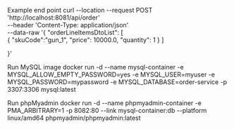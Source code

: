 Example end point
curl --location --request POST 'http://localhost:8081/api/order' \
--header 'Content-Type: application/json' \
--data-raw '{
"orderLineItemsDtoList": [   
{
"skuCode":"gun_1",
"price": 10000.0,
"quantity": 1
}
]

}'

Run MySQL image
docker run -d --name mysql-container -e MYSQL_ALLOW_EMPTY_PASSWORD=yes -e MYSQL_USER=myuser -e MYSQL_PASSWORD=mypassword -e MYSQL_DATABASE=order-service -p 3307:3306 mysql:latest

Run phpMyadmin
docker run -d --name phpmyadmin-container -e PMA_ARBITRARY=1 -p 8082:80 --link mysql-container:db --platform linux/amd64 phpmyadmin/phpmyadmin:latest